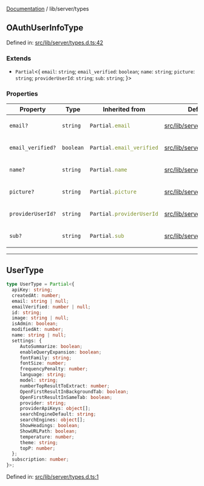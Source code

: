 [Documentation](../../modules.md) / lib/server/types

## OAuthUserInfoType

Defined in: [src/lib/server/types.d.ts:42](https://github.com/vtempest/Svelte-Starter-DOCS/tree/master/src/lib/server/types.d.ts#L42)

### Extends

- `Partial`&lt;\{
  `email`: `string`;
  `email_verified`: `boolean`;
  `name`: `string`;
  `picture`: `string`;
  `providerUserId`: `string`;
  `sub`: `string`;
\}&gt;

### Properties

<table>
<thead>
<tr>
<th>Property</th>
<th>Type</th>
<th>Inherited from</th>
<th>Defined in</th>
</tr>
</thead>
<tbody>
<tr>
<td>

<a id="email"></a> `email?`

</td>
<td>

`string`

</td>
<td>

```ts
Partial.email
```

</td>
<td>

[src/lib/server/types.d.ts:44](https://github.com/vtempest/Svelte-Starter-DOCS/tree/master/src/lib/server/types.d.ts#L44)

</td>
</tr>
<tr>
<td>

<a id="email_verified"></a> `email_verified?`

</td>
<td>

`boolean`

</td>
<td>

```ts
Partial.email_verified
```

</td>
<td>

[src/lib/server/types.d.ts:49](https://github.com/vtempest/Svelte-Starter-DOCS/tree/master/src/lib/server/types.d.ts#L49)

</td>
</tr>
<tr>
<td>

<a id="name"></a> `name?`

</td>
<td>

`string`

</td>
<td>

```ts
Partial.name
```

</td>
<td>

[src/lib/server/types.d.ts:45](https://github.com/vtempest/Svelte-Starter-DOCS/tree/master/src/lib/server/types.d.ts#L45)

</td>
</tr>
<tr>
<td>

<a id="picture"></a> `picture?`

</td>
<td>

`string`

</td>
<td>

```ts
Partial.picture
```

</td>
<td>

[src/lib/server/types.d.ts:46](https://github.com/vtempest/Svelte-Starter-DOCS/tree/master/src/lib/server/types.d.ts#L46)

</td>
</tr>
<tr>
<td>

<a id="provideruserid"></a> `providerUserId?`

</td>
<td>

`string`

</td>
<td>

```ts
Partial.providerUserId
```

</td>
<td>

[src/lib/server/types.d.ts:47](https://github.com/vtempest/Svelte-Starter-DOCS/tree/master/src/lib/server/types.d.ts#L47)

</td>
</tr>
<tr>
<td>

<a id="sub"></a> `sub?`

</td>
<td>

`string`

</td>
<td>

```ts
Partial.sub
```

</td>
<td>

[src/lib/server/types.d.ts:48](https://github.com/vtempest/Svelte-Starter-DOCS/tree/master/src/lib/server/types.d.ts#L48)

</td>
</tr>
</tbody>
</table>

***

## UserType

```ts
type UserType = Partial<{
  apiKey: string;
  createdAt: number;
  email: string | null;
  emailVerified: number | null;
  id: string;
  image: string | null;
  isAdmin: boolean;
  modifiedAt: number;
  name: string | null;
  settings: {
     AutoSummarize: boolean;
     enableQueryExpansion: boolean;
     fontFamily: string;
     fontSize: number;
     frequencyPenalty: number;
     language: string;
     model: string;
     numberTopResultToExtract: number;
     OpenFirstResultInBackgroundTab: boolean;
     OpenFirstResultInSameTab: boolean;
     provider: string;
     providerApiKeys: object[];
     searchEngineDefault: string;
     searchEngines: object[];
     ShowHeadings: boolean;
     ShowURLPath: boolean;
     temperature: number;
     theme: string;
     topP: number;
  };
  subscription: number;
}>;
```

Defined in: [src/lib/server/types.d.ts:1](https://github.com/vtempest/Svelte-Starter-DOCS/tree/master/src/lib/server/types.d.ts#L1)
